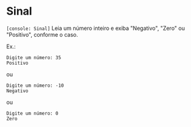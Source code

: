 # Sinal

`[console: Sinal]` Leia um número inteiro e exiba "Negativo", "Zero" ou "Positivo", conforme o caso.

Ex.:
```
Digite um número: 35
Positivo
```
ou
```
Digite um número: -10
Negativo
```
ou
```
Digite um número: 0
Zero
```
